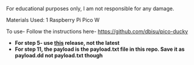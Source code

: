 For educational purposes only, I am not responsible for any damage.

Materials Used: 1 Raspberry Pi Pico W

To use-
Follow the instructions here- https://github.com/dbisu/pico-ducky


- **For step 5- use [this](https://github.com/adafruit/Adafruit_CircuitPython_Bundle/releases/tag/20221119) release, not the latest**
- **For step 11, the payload is the payload.txt file in this repo. Save it as payload.dd not payload.txt though**
